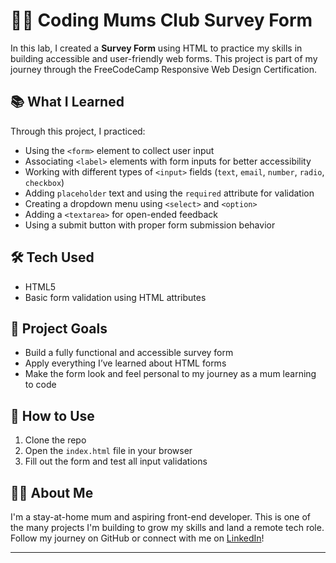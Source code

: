 # 👩‍💻 Coding Mums Club Survey Form

In this lab, I created a **Survey Form** using HTML to practice my skills in building accessible and user-friendly web forms. This project is part of my journey through the FreeCodeCamp Responsive Web Design Certification.

## 📚 What I Learned

Through this project, I practiced:

- Using the `<form>` element to collect user input  
- Associating `<label>` elements with form inputs for better accessibility  
- Working with different types of `<input>` fields (`text`, `email`, `number`, `radio`, `checkbox`)  
- Adding `placeholder` text and using the `required` attribute for validation  
- Creating a dropdown menu using `<select>` and `<option>`  
- Adding a `<textarea>` for open-ended feedback  
- Using a submit button with proper form submission behavior

## 🛠️ Tech Used

- HTML5  
- Basic form validation using HTML attributes  

## 🎯 Project Goals

- Build a fully functional and accessible survey form  
- Apply everything I’ve learned about HTML forms  
- Make the form look and feel personal to my journey as a mum learning to code  


## 🚀 How to Use

1. Clone the repo  
2. Open the `index.html` file in your browser  
3. Fill out the form and test all input validations  

## 🙋‍♀️ About Me

I'm a stay-at-home mum and aspiring front-end developer. This is one of the many projects I'm building to grow my skills and land a remote tech role. Follow my journey on GitHub or connect with me on [LinkedIn](www.linkedin.com/in/jacquelineodhiambo)!

---
